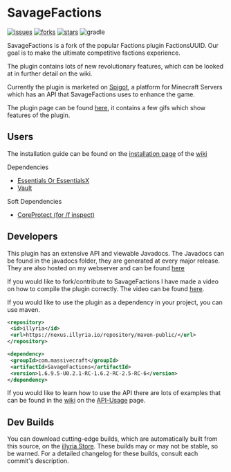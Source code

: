 # SavageFactions
[![issues](https://img.shields.io/github/issues/illyria-io/illyriaFactions)](https://github.com/illyria-io/illyriaFactions/issues) [![forks](https://img.shields.io/github/forks/illyria-io/illyriaFactions)](https://github.com/illyria-io/illyriaFactions/network) [![stars](https://img.shields.io/github/stars/illyria-io/illyriaFactions)](https://github.com/illyria-io/illyriaFactions/stargazers) ![gradle](https://img.shields.io/badge/build-gradle-brightgreen)

SavageFactions is a fork of the popular Factions plugin FactionsUUID. Our goal is to make the ultimate competitive factions experience.

The plugin contains lots of new revolutionary features, which can be looked at in further detail on the wiki.

Currently the plugin is marketed on [Spigot](https://www.spigotmc.org/forums/),  a platform for Minecraft Servers which has an API that SavageFactions uses to enhance the game.

The plugin page can be found [here](https://www.spigotmc.org/resources/savagefactions-the-ultimate-factions-plugin-1-7-1-13.52891/), it contains a few gifs which show features of the plugin.

## Users
The installation guide can be found on the [installation page](https://github.com/ProSavage/SavageFactions/wiki/Installation-Guide) of the [wiki](https://github.com/ProSavage/SavageFactions/wiki)

Dependencies
 - [Essentials Or EssentialsX](https://ci.ender.zone/job/EssentialsX/)
 - [Vault](https://www.spigotmc.org/resources/vault.34315/)

Soft Dependencies
 - [CoreProtect (for /f inspect)](https://www.spigotmc.org/resources/coreprotect.8631/)

## Developers
This plugin has an extensive API and viewable Javadocs.
The Javadocs can be found in the javadocs folder, they are generated at every major release.
They are also hosted on my webserver and can be found [here](http://prosavage.net/factions_javadoc/)

If you would like to fork/contribute to SavageFactions I have made a video on how to compile the plugin correctly.
The video can be found [here](https://www.youtube.com/watch?v=fnDwjA2gX-E).


If you would like to use the plugin as a dependency in your project, you can use maven.

   ```xml
<repository>
    <id>illyria</id>
    <url>https://nexus.illyria.io/repository/maven-public/</url>        
 </repository>

<dependency>
    <groupId>com.massivecraft</groupId>
    <artifactId>SavageFactions</artifactId>
    <version>1.6.9.5-U0.2.1-RC-1.6.2-RC-2.5-RC-6</version>
</dependency>
```

If you would like to learn how to use the API there are lots of examples that can be found in the [wiki](https://github.com/ProSavage/SavageFactions/wiki) on the [API-Usage](https://github.com/ProSavage/SavageFactions/wiki/API-Usage) page.

## Dev Builds

You can download cutting-edge builds, which are automatically built from this source, on the [illyria Store](https://store.illyria.io/product/illyria_factions). These builds may or may not be stable, so be warned. For a detailed changelog for these builds, consult each commit's description.
